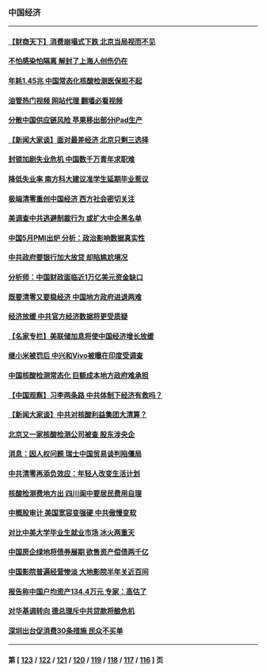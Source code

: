 ### 中国经济
---
#### [【财商天下】消费崩塌式下跌 北京当局视而不见](../../pages/ncid283/n13750403.md?06021645) 
#### [不怕感染怕隔离 解封了上海人创伤仍在](../../pages/ncid283/n13750182.md?06021645) 
#### [年耗1.45兆 中国常态化核酸检测医保担不起](../../pages/ncid283/n13750242.md?06021645) 
#### [油管热门视频 网站代理 翻墙必看视频](http://209.222.30.114:81/youtube.html?06021645)
#### [分散中国供应链风险 苹果移出部分iPad生产](../../pages/ncid283/n13750185.md?06021645) 
#### [【新闻大家谈】面对最差经济 北京只剩三选择](../../pages/ncid283/n13750218.md?06021645) 
#### [封锁加剧失业危机 中国数千万青年求职难](../../pages/ncid283/n13750007.md?06021645) 
#### [降低失业率 南方科大建议准学生延期毕业惹议](../../pages/ncid283/n13749716.md?06021645) 
#### [极端清零重创中国经济 西方社会密切关注](../../pages/ncid283/n13749627.md?06021645) 
#### [美调查中共逃避制裁行为 或扩大中企黑名单](../../pages/ncid283/n13749587.md?06021645) 
#### [中国5月PMI出炉 分析：政治影响数据真实性](../../pages/ncid283/n13749371.md?06021645) 
#### [中共政府要银行加大放贷 却陷尴尬境况](../../pages/ncid283/n13749486.md?06021645) 
#### [分析师：中国财政面临近1万亿美元资金缺口](../../pages/ncid283/n13749225.md?06021645) 
#### [既要清零又要稳经济 中国地方政府进退两难](../../pages/ncid283/n13749183.md?06021645) 
#### [经济放缓 中共官方经济数据将更受质疑](../../pages/ncid283/n13748931.md?06021645) 
#### [【名家专栏】美联储加息将使中国经济增长放缓](../../pages/ncid283/n13748603.md?06021645) 
#### [继小米被罚后 中兴和Vivo被曝在印度受调查](../../pages/ncid283/n13748792.md?06021645) 
#### [中国核酸检测常态化 巨额成本地方政府难承担](../../pages/ncid283/n13748745.md?06021645) 
#### [【中国观察】习李两条路 中共体制下经济有救吗？](../../pages/ncid283/n13748574.md?06021645) 
#### [【新闻大家谈】中共对核酸利益集团大清算？](../../pages/ncid283/n13748668.md?06021645) 
#### [北京又一家核酸检测公司被查 股东涉央企](../../pages/ncid283/n13748205.md?06021645) 
#### [消息：因人权问题 瑞士中国贸易谈判陷僵局](../../pages/ncid283/n13748201.md?06021645) 
#### [中共清零再添负效应：年轻人改变生活计划](../../pages/ncid283/n13748102.md?06021645) 
#### [核酸检测费地方出 四川阆中要居民费用自理](../../pages/ncid283/n13747265.md?06021645) 
#### [中概股审计 美国宽容变强硬 中共傲慢变软](../../pages/ncid283/n13747819.md?06021645) 
#### [对比中美大学毕业生就业市场 冰火两重天](../../pages/ncid283/n13747528.md?06021645) 
#### [中国房企绿地将债券展期 欲售资产偿债两千亿](../../pages/ncid283/n13747588.md?06021645) 
#### [中国影院普遍经营惨淡 大地影院半年关近百间](../../pages/ncid283/n13747568.md?06021645) 
#### [报告称中国户均资产134.4万元 专家：高估了](../../pages/ncid283/n13747372.md?06021645) 
#### [对华基调转向 德总理斥中共贷款将酿危机](../../pages/ncid283/n13747475.md?06021645) 
#### [深圳出台促消费30条措施 民众不买单](../../pages/ncid283/n13747351.md?06021645) 

---
#### 第 [ [123](./123.md?06021645) / [122](./122.md?06021645) / [121](./121.md?06021645) / [120](./120.md?06021645) / [119](./119.md?06021645) / [118](./118.md?06021645) / [117](./117.md?06021645) / [116](./116.md?06021645) ] 页
